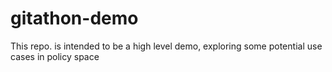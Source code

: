 # gitathon-demo
This repo. is intended to be a high level demo, exploring some potential use cases in policy space

